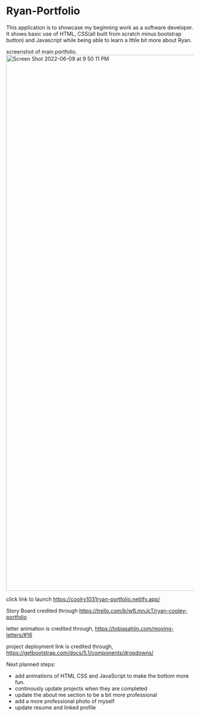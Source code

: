 # Ryan-Portfolio

This application is to showcase my beginning work as a software developer.  It shows basic use of HTML, CSS(all built from scratch minus bootstrap button) and Javascript while being able to learn a lttile bit more about Ryan.

screenshot of main portfolio. <img width="1440" alt="Screen Shot 2022-06-09 at 9 50 11 PM" src="https://user-images.githubusercontent.com/104323543/172974822-5c37b5f3-4c55-435e-b62e-d2259eb1ab5b.png">


click link to launch https://coolry1031ryan-portfolio.netlify.app/

Story Board credited through https://trello.com/b/wfLmnJcT/ryan-cooley-portfolio

letter animation is credited through, https://tobiasahlin.com/moving-letters/#16

project deployment link is credited through, https://getbootstrap.com/docs/5.1/components/dropdowns/

Next planned steps: 
- add animations of HTML CSS and JavaScript to make the bottom more fun.
- continously update projects when they are completed
- update the about me section to be a bit more professional
- add a more professional photo of myself
- update resume and linked profile
